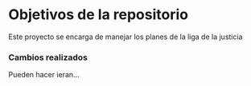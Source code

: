 # Objetivos de la repositorio

Este proyecto se encarga de manejar los planes de la liga de la justicia

### Cambios realizados
Pueden hacer ieran...
